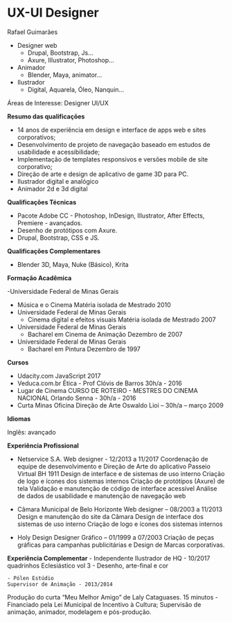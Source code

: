 # UX-UI Designer

Rafael Guimarães
- Designer web
  - Drupal, Bootstrap,  Js...
  - Axure, Illustrator, Photoshop...
- Animador
  - Blender, Maya, animator...
- Ilustrador
  - Digital, Aquarela, Óleo, Nanquin...

Áreas de Interesse: Designer UI/UX

**Resumo das qualificações**
- 14 anos de experiência em design e interface de apps web e sites corporativos;
- Desenvolvimento de projeto de navegação baseado em estudos de usabilidade e acessibilidade;
- Implementação de templates responsivos e versões mobile de site corporativo;
- Direção de arte e design de aplicativo de game 3D para PC.
- Ilustrador digital e analógico
- Animador 2d e 3d digital

**Qualificações Técnicas**
- Pacote Adobe CC - Photoshop, InDesign, Illustrator, After Effects, Premiere - avançados.
- Desenho de protótipos com Axure.
- Drupal, Bootstrap, CSS e JS.

**Qualificações Complementares**
- Blender 3D, Maya, Nuke (Básico), Krita
	
**Formação Acadêmica**
 
-Universidade Federal de Minas Gerais
  - Música e o Cinema
    Matéria isolada de Mestrado
    2010
- Universidade Federal de Minas Gerais
  - Cinema digital e efeitos visuais
    Matéria isolada de Mestrado
    2007
- Universidade Federal de Minas Gerais
  - Bacharel em Cinema de Animação
    Dezembro de 2007
- Universidade Federal de Minas Gerais
   - Bacharel em Pintura
      Dezembro de 1997



**Cursos**
- Udacity.com
JavaScript
2017
- Veduca.com.br
Ética - Prof Clóvis de Barros
30h/a - 2016
- Lugar de Cinema
CURSO DE ROTEIRO - MESTRES DO CINEMA NACIONAL
Orlando Senna - 30h/a - 2016
- Curta Minas
Oficina Direção de Arte 
Oswaldo Lioi – 30h/a – março 2009



**Idiomas**
 
Inglês: avançado

**Experiência Profissional**

- Netservice S.A.
Web designer - 12/2013 a 11/2017
Coordenação de equipe de desenvolvimento e Direção de Arte  do aplicativo Passeio Virtual BH 1911
Design de interface e de sistemas de uso interno
Criação de logo e ícones dos sistemas internos
Criação de protótipos (Axure) de tela
Validação e manutenção de código de interface acessível
Análise de dados de usabilidade e manutenção de navegação web

- Câmara Municipal de Belo Horizonte
Web designer – 08/2003 a 11/2013
Design e manutenção do site da Câmara
Design de interface dos sistemas de uso interno 
Criação de logo e ícones dos sistemas internos



- Holy Design
Designer Gráfico – 01/1999 a 07/2003
Criação de peças gráficas para campanhas publicitárias e Design de Marcas corporativas.

**Experiência Complementar**
	- Independente
	Ilustrador de HQ  - 10/2017
quadrinhos Eclesiástico vol 3 - Desenho, arte-final e cor

	
	- Pólen Estúdio
	Supervisor de Animação - 2013/2014
Produção do curta “Meu Melhor Amigo” de Laly Cataguases. 15 minutos - Financiado pela Lei Municipal de Incentivo à Cultura;
Supervisão de animação, animador, modelagem e pós-produção.


